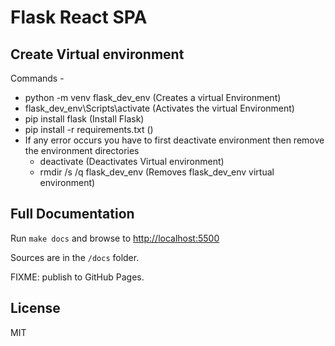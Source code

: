 # Flask React SPA

## Create Virtual environment
Commands -
- python -m venv flask_dev_env (Creates a virtual Environment)
- flask_dev_env\Scripts\activate (Activates the virtual Environment)
- pip install flask (Install Flask)
- pip install -r requirements.txt ()
- If any error occurs you have to first deactivate environment then remove the environment directories
    - deactivate (Deactivates Virtual environment)
    - rmdir /s /q flask_dev_env (Removes flask_dev_env virtual environment)

## Full Documentation

Run `make docs` and browse to [http://localhost:5500](http://localhost:5500)

Sources are in the `/docs` folder.

FIXME: publish to GitHub Pages.

## License

MIT
